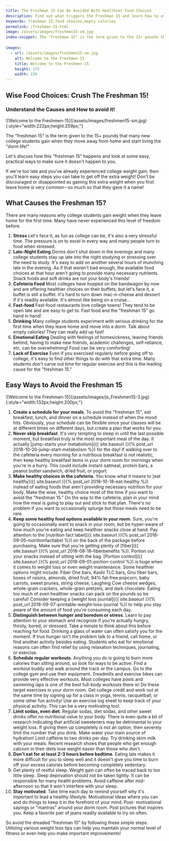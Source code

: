 ```yaml
---
title: The Freshman 15 Can Be Avoided With Healthier Food Choices
description: Find out what triggers the Freshman 15 and learn how to avoid it by making wiser food choices and avoiding empty calories.
keywords: freshman 15,food choices,empty calories
permalink: /freshman-15.html
image: /assets/images/freshmen15-sm.jpg
index-snippet: The "freshman 15" is the term given to the 15+ pounds that many new college students gain when they move away from home and start living the "dorm life!"

images:
  - url: /assets/images/freshmen15-sm.jpg
    alt: Welcome to the Freshmen-15
    title: Welcome to the Freshmen-15
    height: 175
    width: 150
---
```


## Wise Food Choices: Crush The Freshman 15!

### Understand the Causes and How to avoid it!

<div class="ImageBlock ImageBlockRight" markdown="1">
![Welcome to the Freshmen-15](/assets/images/freshmen15-sm.jpg){:style="width:222px;height:259px;"}
</div>

The "freshman 15" is the term given to the 15+ pounds that many new college students gain when they move away from home and start living the "dorm life!"  

Let's discuss how this "freshman 15" happens and look at some easy, practical ways to make sure it doesn't happen to you.  

If we're too late and you've already experienced college weight gain, then you'll learn easy steps you can take to get off the extra weight! Don't be discouraged or disappointed as gaining this extra weight when you first leave home is very common--so much so that they gave it a name!

## What Causes the Freshman 15?
There are many reasons why college students gain weight when they leave home for the first time.  Many have never experienced this level of freedom before.

1. __Stress__ Let's face it, as fun as college can be, it's also a very stressful time. The pressure is on to excel in every way and many people turn to food when stressed.  
2. __Late-Night Eating__ Dorms don't shut down in the evenings and many college students stay up late into the night studying or stressing over the need to study.  It's easy to add on another several hours of munching late in the evening. As if that weren't bad enough, the available food choices at that hour aren't going to provide many necessary nutrients. Snack foods and soft drinks are not your body's friends!
3. __Cafeteria Food__ Most colleges have hopped on the bandwagon by now and are offering healthier choices on their buffets, but let's face it, a buffet is still a buffet. It's hard to turn down mac-n-cheese and dessert if it's readily available. It's almost like being on a cruise...
4. __Fast-food__ Fast-food restaurants love college towns! They tend to be open late and are easy to get to. Fast food and the "freshman 15" go hand in hand!
5. __Drinking__ Many college students experiment with serious drinking for the first time when they leave home and move into a dorm. Talk about empty calories! They can really add up fast!
6. __Emotional Eating__ Dealing with feelings of homesickness, leaving friends behind, having to make new friends, academic challenges, self-reliance, etc. can be overwhelming! Food can be very comforting!
7. __Lack of Exercise__ Even if you exercised regularly before going off to college, it's easy to find other things to do with that extra time. Many students don't carve out time for regular exercise and this is the leading cause for the "freshman 15."

## Easy Ways to Avoid the Freshman 15
<div class="ImageBlock ImageBlockRight" markdown="1">
![Welcome to the Freshman-15](/assets/images/js_Freshmen15-3.jpg){:style="width:132px;height:200px;"}
</div>

1. __Create a schedule for your meals__. To avoid the "freshman 15", eat breakfast, lunch, and dinner on a schedule instead of when the mood hits. Obviously, your schedule can be flexible since your classes will be at different times on different days, but create a plan that works for you.  
2. __Never skip breakfast__. It's very tempting to sleep in until the last possible moment, but breakfast truly is the most important meal of the day. It actually [jump-starts your metabolism]({{ site.baseurl }}{% post_url 2018-10-20-jump-start-metabolism %}) for the day! If walking over to the cafeteria every morning for a nutritious breakfast is not realistic, then keep healthy breakfast items in your dorm room for mornings when you're in a hurry. This could include instant oatmeal, protein bars, a peanut butter sandwich, dried fruit, or yogurt.  
3. __Make healthy choices in the cafeteria__. You know what it means to [eat healthy]({{ site.baseurl }}{% post_url 2018-10-18-eat-healthy %}) instead of eating foods that aren't providing necessary nutrition for your body. Make the wise, healthy choice most of the time if you want to avoid the "freshman 15." On the way to the cafeteria, plan in your mind how the meal is going to play out and stick to that plan. There's no problem if you want to occasionally splurge but those meals need to be rare.
4. __Keep some healthy food options available in your room__. Sure, you're going to occasionally want to snack in your room, but be hyper-aware of how much you're eating and keep healthier snacks close at hand. Pay attention to the [nutrition fact label]({{ site.baseurl }}{% post_url 2018-09-05-nutritionfactlabel %}) on the back of the package before purchasing. Make sure that you're getting plenty of [fiber]({{ site.baseurl }}{% post_url 2018-08-18-fiberbenefits %}). Portion out your snacks instead of sitting with the bag. [Portion control]({{ site.baseurl }}{% post_url 2018-09-01-portion-control %}) is huge when it comes to weight loss or even weight maintenance. Some healthier options might include: Fiber One bars, Kashi TLC bars, Gnu fiber bars, boxes of raisins, almonds, dried fruit, 94% fat-free popcorn, baby carrots, sweet prunes, string cheese, Laughing Cow cheese wedges, whole-grain crackers, whole-grain pretzels, and dark chocolate. Eating too much of even healthier snacks can pack on the pounds so be careful! Consider keeping a [weight loss journal]({{ site.baseurl }}{% post_url 2018-09-07-printable-weight-loss-journal %}) to help you stay aware of the amount of food you're consuming each day.
5. __Distinguish between hunger and boredom or stress__. Learn to pay attention to your stomach and recognize if you're actually hungry, thirsty, bored, or stressed. Take a minute to think about this before reaching for food. Drinking a glass of water can often satisfy you for the moment. If true hunger isn't the problem talk to a friend, call home, or find another activity besides eating. Students who eat for emotional reasons can often find relief by using relaxation techniques, journaling, or exercise.
6. __Schedule regular workouts__. Anything you do is going to burn more calories than sitting around, so look for ways to be active. Find a workout buddy and walk around the track or the campus. Go to the college gym and use their equipment. Treadmills and exercise bikes can provide very effective workouts. Most colleges have pools and swimming laps is one of the best full-body workouts there is!  Do these target exercises in your dorm room. Get college credit and work out at the same time by signing up for a class in yoga, tennis, racquetball, or some other fun activity! Use an exercise log sheet to keep track of your physical activity. This can be a very motivating tool.
7. __Limit sodas, even diet__. Regular sodas, diet sodas, and other sweet drinks offer no nutritional value to your body. There is even quite a bit of research indicating that artificial sweeteners may be detrimental to your weight loss. If giving them up completely is not an option, then severely limit the number that you drink. Make water your main source of hydration! Limit caffeine to two drinks per day.  Try drinking skim milk with your meals. Recent research shows that people who get enough calcium in their diets lose weight easier than those who don't.  
8. __Don't eat for at least 2-3 hours before bedtime__. Eating late makes it more difficult for you to sleep well and it doesn't give you time to burn off your excess calories before becoming completely sedentary. 
9. Get plenty of restful sleep. Weight gain can often be traced back to too little sleep. Sleep deprivation should not be taken lightly. It can be responsible for many health problems. Avoid caffeine after mid-afternoon so that it won't interfere with your sleep.
10. __Stay motivated__. Take time each day to remind yourself why it's important to lead a healthy lifestyle.  Motivational Ideas where you can and do things to keep it in the forefront of your mind. Post- motivational sayings or "mantras" around your dorm room. Post pictures that inspires you. Keep a favorite pair of jeans readily available to try on often.

So avoid the dreaded "freshman 15" by following these simple steps. Utilizing various weight loss tips can help you maintain your normal level of fitness or even help you make important improvements! 